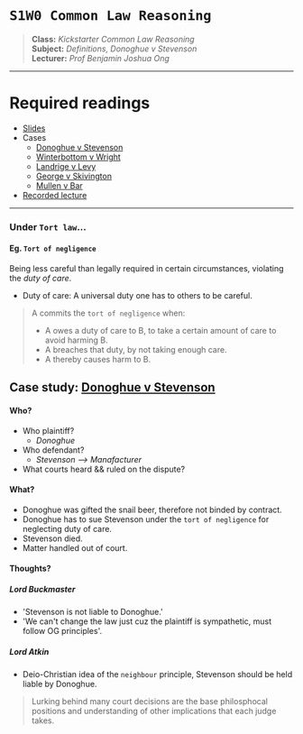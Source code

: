 # `S1W0 Common Law Reasoning`

> **Class:** *Kickstarter Common Law Reasoning*  
> **Subject:** *Definitions, Donoghue v Stevenson*  
> **Lecturer:** *Prof Benjamin Joshua Ong*  

---

# Required readings

* [Slides](common-law-reasoning.pdf)
* Cases
    * [Donoghue v Stevenson](donoghue-stevenson.pdf)
    * [Winterbottom v Wright](winterbottom-wright.pdf)
    * [Landrige v Levy](landrige-levy.pdf)
    * [George v Skivington](https://www.wikiwand.com/en/George_v_Skivington)
    * [Mullen v Bar](https://www.casemine.com/judgement/uk/5a8ff8d560d03e7f57ecdff7)
* [Recorded lecture](https://elearn.smu.edu.sg/d2l/le/content/359353/Home)

---

### Under `Tort law`...

#### Eg. `Tort of negligence`
Being less careful than legally required in certain circumstances, violating the *duty of care*.
* Duty of care: A universal duty one has to others to be careful.

> A commits the `tort of negligence` when:
> * A owes a duty of care to B, to take a certain amount of care to avoid harming B.
> * A breaches that duty, by not taking enough care.
> * A thereby causes harm to B.

## Case study: [Donoghue v Stevenson](https://www.lawteacher.net/cases/donoghue-v-stevenson.php)

#### Who?

* Who plaintiff? 
    * *Donoghue*
* Who defendant? 
    * *Stevenson --> Manafacturer*
* What courts heard && ruled on the dispute?

#### What?

* Donoghue was gifted the snail beer, therefore not binded by contract.
* Donoghue has to sue Stevenson under the `tort of negligence` for neglecting duty of care.
* Stevenson died.
* Matter handled out of court.

#### Thoughts?

##### Lord Buckmaster
* 'Stevenson is not liable to Donoghue.'
* 'We can't change the law just cuz the plaintiff is sympathetic, must follow OG principles'.

##### Lord Atkin
* Deio-Christian idea of the `neighbour` principle, Stevenson should be held liable by Donoghue.

> Lurking behind many court decisions are the base philosphocal positions and understanding of other implications that each judge takes.
